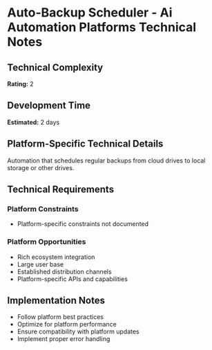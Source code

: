 # Auto-Backup Scheduler - Ai Automation Platforms Technical Notes

## Technical Complexity
**Rating:** 2

## Development Time
**Estimated:** 2 days

## Platform-Specific Technical Details
Automation that schedules regular backups from cloud drives to local storage or other drives.

## Technical Requirements

### Platform Constraints
- Platform-specific constraints not documented

### Platform Opportunities
- Rich ecosystem integration
- Large user base
- Established distribution channels
- Platform-specific APIs and capabilities

## Implementation Notes
- Follow platform best practices
- Optimize for platform performance
- Ensure compatibility with platform updates
- Implement proper error handling

